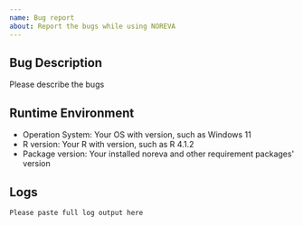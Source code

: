 ```yaml
---
name: Bug report
about: Report the bugs while using NOREVA
---
```


## Bug Description
Please describe the bugs

## Runtime Environment
- Operation System: Your OS with version, such as Windows 11
- R version: Your R with version, such as  R 4.1.2
- Package version: Your installed noreva and other requirement packages' version

## Logs
```
Please paste full log output here
```

<!-- if possible, please attach sample data file here to help us to reproduce the problem. -->
